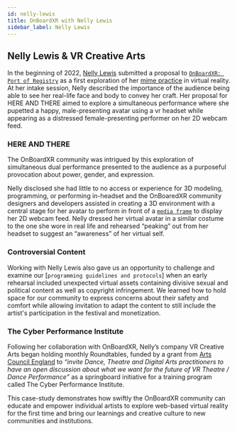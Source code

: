 ```yaml
---
id: nelly-lewis
title: OnBoardXR with Nelly Lewis
sidebar_label: Nelly Lewis
---
```


## Nelly Lewis & VR Creative Arts

In the beginning of 2022, [Nelly Lewis]() submitted a proposal to [`OnBoardXR: Port of Registry`](/obxr4-port-of-registry) as a first exploration of her [mime practice](https://en.wikipedia.org/wiki/Mime_artist) in virtual reality. At her intake session, Nelly described the importance of the audience being able to see her real-life face and body to convey her craft. Her proposal for HERE AND THERE aimed to explore a simultaneous performance where she pupetted a happy, male-presenting avatar using a vr headset while appearing as a distressed female-presenting performer on her 2D webcam feed.

### HERE AND THERE
The OnBoardXR community was intrigued by this exploration of simultaneous dual performance presented to the audience as a purposeful provocation about power, gender, and expression.  

Nelly disclosed she had little to no access or experience for 3D modeling, programming, or performing in-headset and the OnBoaredXR community designers and developers assisted in creating a 3D environment with a central stage for her avatar to perform in front of a [`media frame`]() to display her 2D webcam feed. Nelly dressed her virtual avatar in a similar costume to the one she wore in real life and rehearsed “peaking” out from her headset to suggest an “awareness” of her virtual self. 

### Controversial Content 
Working with Nelly Lewis also gave us an opportunity to challenge and examine our [`programming guidelines and protocols`] when an early rehearsal included unexpected virtual assets containing divisive sexual and political content as well as copyright infringement. We learned how to hold space for our community to express concerns about their safety and comfort while allowing invitation to adapt the content to still include the artist's participation in the festival and monetization.

### The Cyber Performance Institute
Following her collaboration with OnBoardXR, Nelly’s company VR Creative Arts began holding monthly Roundtables, funded by a grant from [Arts Council England]() to *“invite Dance, Theatre and Digital Arts practitioners to have an open discussion about what we want for the future of VR Theatre / Dance Performance”* as a springboard initiative for a training program called The Cyber Performance Institute.

This case-study demonstrates how swiftly the OnBoardXR community can educate and empower individual artists to explore web-based virtual reality for the first time and bring our learnings and creative culture to new communities and institutions.
